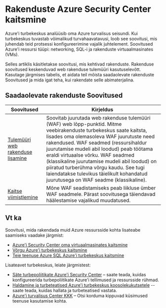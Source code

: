 <properties
   pageTitle="Azure'i turbekeskus rakendused kaitsmine | Microsoft Azure'i"
   description="Selle dokumendi aadressid soovitused Azure'i turbekeskus, mis aitavad teil kaitsta oma Azure rakendused ja vastavalt turbepoliitikate jäämise."
   services="security-center"
   documentationCenter="na"
   authors="TerryLanfear"
   manager="MBaldwin"
   editor=""/>

<tags
   ms.service="security-center"
   ms.devlang="na"
   ms.topic="article"
   ms.tgt_pltfrm="na"
   ms.workload="na"
   ms.date="08/04/2016"
   ms.author="terrylan"/>

# <a name="protecting-your-applications-in-azure-security-center"></a>Rakenduste Azure Security Center kaitsmine

Azure'i turbekeskus analüüsib oma Azure turvalisus seisundi. Kui turbekeskus tuvastab võimalikud turvahaavatavusi, loob see soovitusi, mis juhendab teid protsessi konfigureerimine vajalik juhtelement.  Soovitused Azure'i ressursi tüüpi: networking, SQL-i ja rakenduste virtuaalmasinates (VMs).

Selles artiklis käsitletakse soovitusi, mis kehtivad rakenduste.  Rakenduse soovitused keskenduvad web rakenduse tulemüüri kasutuselevõtt.  Kasutage järgmises tabelis, et aidata teil mõista saadaolevate rakenduste Soovitused ja mida igat teha, kui rakendate selle abimaterjalina.

## <a name="available-application-recommendations"></a>Saadaolevate rakenduste Soovitused

|Soovitused|Kirjeldus|
|-----|-----|
|[Tulemüüri web rakenduse lisamine](security-center-add-web-application-firewall.md)|Soovitab juurutada web rakenduse tulemüüri (WAF) web lõpp-punktid. Mitme veebirakenduste turbekeskus saate kaitsta, lisades oma olemasoleva WAF juurutuste need rakendused. WAF seadmed (ressursihaldur juurutamise mudeli abil loodud) peab töötama eraldi virtuaalse võrku. WAF seadmed (klassikaline juurutamise mudeli abil loodud) on piiratud turberühma võrgu kaudu. See tugi laiendatakse tulevikus täielikult kohandatud juurutusega on WAF seadme (klassikaline).|
|[Kaitse viimistlemine](security-center-add-web-application-firewall.md#finalize-application-protection)|Mõne WAF seadistamiseks peab liikluse ümber WAF seadmele. Pärast soovitusega täiendavad häälestamise vajalikud muudatused.|

## <a name="see-also"></a>Vt ka

Soovitusi, mida rakendada muid Azure ressursside kohta lisateabe saamiseks vaadake järgmist:

- [Azure'i Security Center oma virtuaalmasinates kaitsmine](security-center-virtual-machine-recommendations.md)
- [Võrgu Azure'i turbekeskus kaitsmine](security-center-network-recommendations.md)
- [Teie teenuse Azure SQL Azure'i turbekeskus kaitsmine](security-center-sql-service-recommendations.md)

Lisateavet turbekeskus, leiate järgmistest:

- [Säte turbepoliitikate Azure'i Security Center](security-center-policies.md) – saate teada, kuidas konfigureerida turbepoliitikate Azure'i tellimused ja ressursside rühmad.
- [Haldamine ja turbeteatised Azure'i turbekeskus koosolekukutsetele](security-center-managing-and-responding-alerts.md) --saate teada, kuidas hallata ja turbeteatised vastata.
- [Azure'i turvalisus Center KKK](security-center-faq.md) – Otsi korduma kippuvad küsimused teenuse kasutamise kohta.
